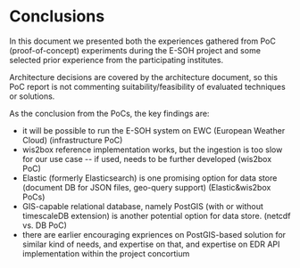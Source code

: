 # Conclusions

In this document we presented both the experiences gathered from PoC (proof-of-concept) experiments during the E-SOH project and some selected prior experience from the participating institutes.

Architecture decisions are covered by the architecture document, so this PoC report is not commenting suitability/feasibility of evaluated techniques or solutions. 

As the conclusion from the PoCs, the key findings are:

* it will be possible to run the E-SOH system on EWC (European Weather Cloud) (infrastructure PoC)
* wis2box reference implementation works, but the ingestion is too slow for our use case -- if used, needs to be further developed (wis2box PoC)
* Elastic (formerly Elasticsearch) is one promising option for data store (document DB for JSON files, geo-query support) (Elastic&wis2box PoCs)
* GIS-capable relational database, namely PostGIS (with or without timescaleDB extension) is another potential option for data store. (netcdf vs. DB PoC)
* there are earlier encouraging expriences on PostGIS-based solution for similar kind of needs, and expertise on that, and expertise on EDR API implementation within the project concortium

